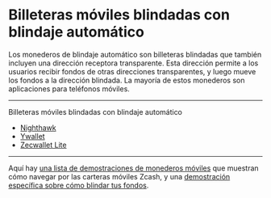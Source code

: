 # Billeteras móviles blindadas con blindaje automático

Los monederos de blindaje automático son billeteras blindadas que también incluyen una dirección receptora transparente. Esta dirección permite a los usuarios recibir fondos de otras direcciones transparentes, y luego mueve los fondos a la dirección blindada. La mayoría de estos monederos son aplicaciones para teléfonos móviles.

---

Billeteras móviles blindadas con blindaje automático

- [Nighthawk](https://nighthawkwallet.com/)
- [Ywallet](https://ywallet.app/)
- [Zecwallet Lite](https://www.zecwallet.co/)

---

Aquí hay [una lista de demostraciones de monederos móviles](https://www.youtube.com/channel/UC3-KM00kjCUheRzO5cq3PAA) que muestran cómo navegar por las carteras móviles Zcash, y una [demostración específica sobre cómo blindar tus fondos](https://www.youtube.com/watch?v=W2msuzrxr3s).
